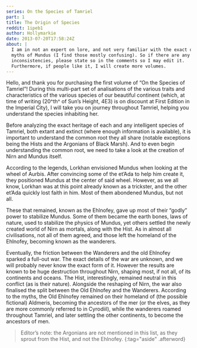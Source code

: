 ```yaml
---
series: On the Species of Tamriel
part: 1
title: The Origin of Species
reddit: 1ipeb1
author: Hollymarkie
date: 2013-07-20T17:58:24Z
about: |
  I am in not an expert on lore, and not very familiar with the exact origin
  myths of Mundus (I find those mostly confusing). So if there are any
  inconsistencies, please state so in the comments so I may edit it.
  Furthermore, if people like it, I will create more volumes.
---
```


Hello, and thank you for purchasing the first volume of “On the Species of
Tamriel”! During this multi-part set of analisations of the various traits and
characteristics of the various species of our beautiful continent (which, at
time of writing (20^th^ of Sun’s Height, 4E3) is on discount at First Edition in
the Imperial City), I will take you on journey throughout Tamriel, helping you
understand the species inhabiting her.

Before analyzing the exact heritage of each and any intelligent species of
Tamriel, both extant and extinct (where enough information is available), it is
important to understand the common root they all share (notable exceptions being
the Hists and the Argonians of Black Marsh). And to even begin understanding the
common root, we need to take a look at the creation of Nirn and Mundus itself.

According to the legends, Lorkhan envisioned Mundus when looking at the wheel of
Aurbis. After convincing some of the et’Ada to help him create it, they
positioned Mundus at the center of said wheel. However, as we all know, Lorkhan
was at this point already known as a trickster, and the other et’Ada quickly
lost faith in him. Most of them abondened Mundus, but not all.

These that remained, known as the Ehlnofey, gave up most of their “godly” power
to stabilize Mundus. Some of them became the earth bones, laws of nature, used
to stabilize the physics of Mundus, yet others settled the newly created world
of Nirn as mortals, along with the Hist. As in almost all civilisations, not all
of them agreed, and those left the homeland of the Ehlnofey, becoming known as
the wanderers.

Eventually, the friction between the Wanderers and the old Ehlnofey sparked a
full-out war. The exact details of the war are unknown, and we will probably
never know the exact form of it. However the results are known to be huge
destruction throughout Nirn, shaping most, if not all, of its continents and
oceans. The Hist, interestingly, remained neutral in this conflict (as is their
nature). Alongside the reshaping of Nirn, the war also finalised the split
between the Old Ehlnofey and the Wanderers. According to the myths, the Old
Ehlnofey remained on their homeland of (the possible fictional) Aldmeris,
becoming the ancestors of the mer (or the elves, as they are more commonly
referred to in Cyrodiil), while the wanderers roamed throughout Tamriel, and
later settling the other continents, to become the ancestors of men.

> Editor’s note: the Argonians are not mentioned in this list, as they sprout
> from the Hist, and not the Ehlnofey.
{:tag="aside" .afterword}
